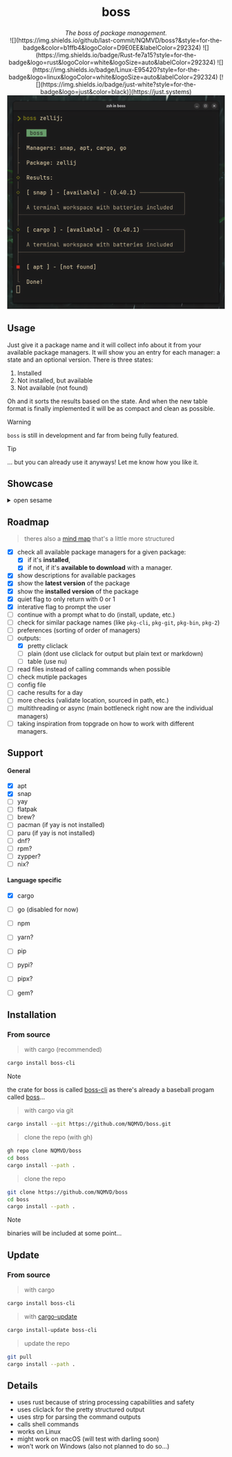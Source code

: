 
<div align="center">
  <h1>boss</h1>
  <h3></h3>
  <i>The boss of package management.</i>
</div>

<div align="center"> 
![](https://img.shields.io/github/last-commit/NQMVD/boss?&style=for-the-badge&color=b1ffb4&logoColor=D9E0EE&labelColor=292324)
![](https://img.shields.io/badge/Rust-fe7a15?style=for-the-badge&logo=rust&logoColor=white&logoSize=auto&labelColor=292324)
![](https://img.shields.io/badge/Linux-E95420?style=for-the-badge&logo=linux&logoColor=white&logoSize=auto&labelColor=292324)
[![](https://img.shields.io/badge/just-white?style=for-the-badge&logo=just&color=black)](https://just.systems)
</a>
</div>

<div align="center">
  <img alt="boss shot" src="./.assets/boss_shot.png" />
</div>

## Usage
Just give it a package name and it will collect info about it from your available package managers.
It will show you an entry for each manager: a state and an optional version.
There is three states:
1. Installed
2. Not installed, but available
3. Not available (not found)

Oh and it sorts the results based on the state.
And when the new table format is finally implemented it will be as compact and clean as possible.

> [!WARNING]
> `boss` is still in development and far from being fully featured.

> [!TIP]
> ... but you can already use it anyways! Let me know how you like it.

## Showcase
<details>
  <summary>open sesame</summary>

  ## helix query
  ![default.tape](./.assets/tapes/default.gif)

  ## helix query --interactive
  ![interactive.tape](./.assets/tapes/interactive.gif)

  ## shows latest version and installed version
  ![newversion.tape](./.assets/tapes/newversion.gif)

  ## stays quiet for scripts
  ![quiet.tape](./.assets/tapes/quiet.gif)
</details>

## Roadmap
> theres also a [mind map](./.assets/boss_map.jpg) that's a little more structured

- [x] check all available package managers for a given package:
  - [x] if it's **installed**,
  - [x] if not, if it's **available to download** with a manager.
- [x] show descriptions for available packages
- [x] show the **latest version** of the package
- [x] show the **installed version** of the package
- [x] quiet flag to only return with 0 or 1
- [x] interative flag to prompt the user
- [ ] continue with a prompt what to do (install, update, etc.)
- [ ] check for similar package names (like `pkg-cli`, `pkg-git`, `pkg-bin`, `pkg-2`)
- [ ] preferences (sorting of order of managers)
- [ ] outputs:
  - [x] pretty cliclack
  - [ ] plain (dont use cliclack for output but plain text or markdown)
  - [ ] table (use nu)
- [ ] read files instead of calling commands when possible
- [ ] check mutiple packages
- [ ] config file
- [ ] cache results for a day
- [ ] more checks (validate location, sourced in path, etc.)
- [ ] multithreading or async (main bottleneck right now are the individual managers)
- [ ] taking inspiration from topgrade on how to work with different managers.

## Support
#### General
- [x] apt
- [x] snap
- [ ] yay
- [ ] flatpak
- [ ] brew?
- [ ] pacman (if yay is not installed)
- [ ] paru (if yay is not installed)
- [ ] dnf?
- [ ] rpm?
- [ ] zypper?
- [ ] nix?

#### Language specific
- [x] cargo
- [ ] go (disabled for now)
- [ ] npm
- [ ] yarn?
- [ ] pip
- [ ] pypi?
- [ ] pipx?
- [ ] gem?


## Installation
### From source
> with cargo (recommended)
```bash
cargo install boss-cli
```

> [!NOTE]
> the crate for boss is called [boss-cli](https://crates.io/crates/boss-cli) as there's already a baseball progam called [boss](https://crates.io/crates/boss)...

> with cargo via git
```bash
cargo install --git https://github.com/NQMVD/boss.git
```

> clone the repo (with gh)
```bash
gh repo clone NQMVD/boss
cd boss
cargo install --path .
```

> clone the repo
```bash
git clone https://github.com/NQMVD/boss
cd boss
cargo install --path .
```

> [!NOTE]
> binaries will be included at some point...

## Update
### From source
> with cargo
```bash
cargo install boss-cli
```

> with [cargo-update](https://crates.io/crates/cargo-update)
```bash
cargo install-update boss-cli
```

> update the repo
```bash
git pull
cargo install --path .
```


## Details
- uses rust because of string processing capabilities and safety
- uses cliclack for the pretty structured output
- uses strp for parsing the command outputs
- calls shell commands
- works on Linux
- might work on macOS (will test with darling soon)
- won't work on Windows (also not planned to do so...)
